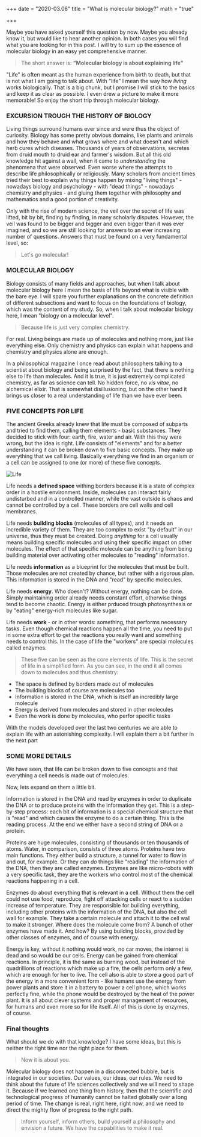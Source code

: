 +++
date = "2020-03.08"
title = "What is molecular biology?"
math = "true"

+++

Maybe you have asked yourself this question by now. Maybe you already know it, but would like to hear another opinion. In both cases you will find what you are looking for in this post. I will try to sum up the essence of molecular biology in an easy yet comprehensive manner. 

> The short answer is: **"Molecular biology is about explaining life"**

"Life" is often meant as the human experience from birth to death, but that is not what I am going to talk about. With "life" I mean the way how *living* works biologically. That is a big chunk, but I promise I will stick to the basics and keep it as clear as possible. I even drew a picture to make it more memorable! So enjoy the short trip through molecular biology.

### EXCURSION TROUGH THE HISTORY OF BIOLOGY

Living things surround humans ever since and were thus the object of curiosity. Biology has some pretty obvious domains, like plants and animals and how they behave and what grows where and what doesn't and which herb cures which diseases. Thousands of years of observations, secretes from druid mouth to druid ear and farmer's wisdom. But all this old knowledge hit against a wall, when it came to _understanding_ the phenomena that were observed. Even worse where the attempts to describe life philosophically or religiously. Many scholars from ancient times tried their best to explain why things happen by mixing "living things" - nowadays biology and psychology - with "dead things" - nowadays chemistry and physics - and gluing them together with philosophy and mathematics and a good portion of creativity.

Only with the rise of modern science, the veil over the secret of life was lifted, bit by bit, finding by finding, in many scholarly disputes. However, the veil was found to be bigger and bigger and even bigger than it was ever imagined, and so we are still looking for answers to an ever increasing number of questions. Answers that must be found on a very fundamental level, so:

> Let's go molecular!

### MOLECULAR BIOLOGY

Biology consists of many fields and approaches, but when I talk about molecular biology here I mean the basis of life beyond what is visible with the bare eye. I will spare you further explanations on the concrete definition of different subsections and want to focus on the foundations of biology, which was the content of my study. So, when I talk about molecular biology here, I mean "biology on a molecular level".

> Because life is just very complex chemistry.

For real. Living beings are made up of molecules and nothing more, just like everything else. Only chemistry and physics can explain what happens and chemistry and physics alone are enough.

In a philosophical magazine I once read about philosophers talking to a scientist about biology and being surprised by the fact, that there is nothing else to life than molecules. And it is true, it is just extremely complicated chemistry, as far as science can tell. No hidden force, no *vis vitae*, no alchemical elixir. That is somewhat disillusioning, but on the other hand it brings us closer to a real understanding of life than we have ever been.

### FIVE CONCEPTS FOR LIFE

The ancient Greeks already knew that life must be composed of subparts and tried to find them, calling them elements - basic substances. They decided to stick with four: earth, fire, water and air. With this they were wrong, but the idea is right. Life consists of "elements" and for a better understanding it can be broken down to five basic concepts. They make up everything that we call living. Basically everything we find in an organism or a cell can be assigned to one (or more) of these five concepts.

![Life](/life2.png)

Life needs a **defined space** withing borders because it is a state of complex order in a hostile environment. Inside, molecules can interact fairly undisturbed and in a controlled manner, while the vast outside is chaos and cannot be controlled by a cell. These borders are cell walls and cell membranes.

Life needs **building blocks** (molecules of all types), and it needs an incredible variety of them. They are too complex to exist "by default" in our universe, thus they must be created. Doing _anything_ for a cell usually means building specific molecules and using their specific impact on other molecules. The effect of that specific molecule can be anything from being building material over activating other molecules to "reading" information.

Life needs **information** as a blueprint for the molecules that must be built. Those molecules are not created by chance, but rather with a rigorous plan. This information is stored in the DNA and "read" by specific molecules.

Life needs **energy**. Who doesn't? Without energy, nothing can be done. Simply maintaining order already needs constant effort, otherwise things tend to become chaotic. Energy is either prduced trough photosynthesis or by "eating" energy-rich molecules like sugar.

Life needs **work** - or in other words: something, that performs necessary tasks. Even though chemical reactions happen all the time, you need to put in some extra effort to get the reactions you really want and something needs to control this. In the case of life the "workers" are special molecules called enzymes.

> These five can be seen as the core elements of life. This is the secret of life in a simplified form. As you can see, in the end it all comes down to molecules and thus chemistry:

- The space is defined by borders made out of molecules
- The building blocks of course are molecules too
- Information is stored in the DNA, which is itself an incredibly large molecule
- Energy is derived from molecules and stored in other molecules
- Even the work is done by molecules, who perfor specific tasks

With the models developed over the last two centuries we are able to explain life with an astonishing complexity. I will explain them a bit further in the next part

### SOME MORE DETAILS

We have seen, that life can be broken down to five concepts and that everything a cell needs is made out of molecules.

Now, lets expand on them a little bit.

Information is stored in the DNA and read by enzymes in order to duplicate the DNA or to produce proteins with the information they get. This is a step-by-step process: each bit of information is a special chemical structure that is "read" and which causes the enzyme to do a certain thing. This is the reading process. At the end we either have a second string of DNA or a protein.

Proteins are huge molecules, consisting of thousands or ten thousands of atoms. Water, in comparison, consists of three atoms. Proteins have two main functions. They either build a structure, a tunnel for water to flow in and out, for example. Or they can *do* things like "reading" the information of the DNA, then they are called enzymes. Enzymes are like micro-robots with a very specific task, they are the workers who control most of the chemical reactions happening in a cell.

Enzymes do about everything that is relevant in a cell. Without them the cell could not use food, reproduce, fight off attacking cells or react to a sudden increase of temperature. They are responsible for building everything, including other proteins with the information of the DNA, but also the cell wall for example. They take a certain molecule and attach it to the cell wall to make it stronger. Where does the molecule come from? A bunch of other enzymes have made it. And how? By using building blocks, provided by other classes of enzymes, and of course with energy.

Energy is key, without it nothing would work, no car moves, the internet is dead and so would be our cells. Energy can be gained from chemical reactions. In principle, it is the same as burning wood, but instead of the quadrillions of reactions which make up a fire, the cells perform only a few, which are enough for her to live. The cell also is able to store a good part of the energy in a more convenient form - like humans use the energy from power plants and store it in a battery to power a cell phone, which works perfectly fine, while the phone would be destroyed by the heat of the power plant. It is all about clever systems and proper management of resources, for humans and even more so for life itself. All of this is done by enzymes, of course.

### Final thoughts

What should we do with that knowledge?
I have some ideas, but this is neither the right time nor the right place for them.

> Now it is about you.

Molecular biology does not happen in a disconnected bubble, but is integrated in our societies. Our values, our ideas, our rules. We need to think about the future of life sciences collectively and we will need to shape it. Because if we learned one thing from history, then that the scientific and technological progress of humanity cannot be halted globally over a long period of time. The change is real, right here, right now, and we need to direct the mighty flow of progress to the right path.

> Inform yourself, inform others, build yourself a philosophy and envision a future. We have the capabilities to make it real.
